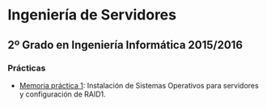 Ingeniería de Servidores
====================
2º Grado en Ingeniería Informática 2015/2016
--------------------------------------------

### Prácticas

* [Memoria práctica 1](PR1): Instalación de Sistemas Operativos para servidores y configuración de RAID1.
